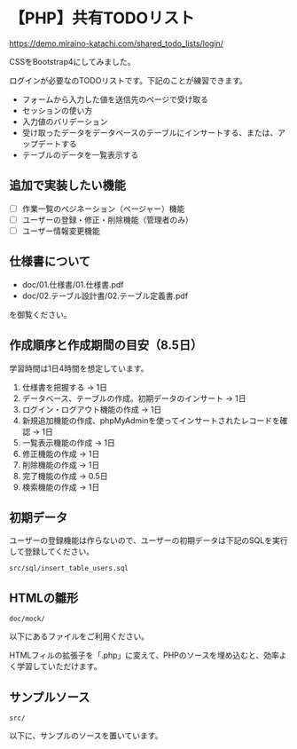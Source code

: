 # 【PHP】共有TODOリスト

https://demo.miraino-katachi.com/shared_todo_lists/login/

CSSをBootstrap4にしてみました。

ログインが必要なのTODOリストです。下記のことが練習できます。
- フォームから入力した値を送信先のページで受け取る
- セッションの使い方
- 入力値のバリデーション
- 受け取ったデータをデータベースのテーブルにインサートする、または、アップデートする
- テーブルのデータを一覧表示する

## 追加で実装したい機能
- [ ] 作業一覧のペジネーション（ページャー）機能
- [ ] ユーザーの登録・修正・削除機能（管理者のみ）
- [ ] ユーザー情報変更機能

## 仕様書について
- doc/01.仕様書/01.仕様書.pdf
- doc/02.テーブル設計書/02.テーブル定義書.pdf

を御覧ください。

## 作成順序と作成期間の目安（8.5日）

学習時間は1日4時間を想定しています。

1. 仕様書を把握する → 1日
2. データベース、テーブルの作成。初期データのインサート → 1日
3. ログイン・ログアウト機能の作成 → 1日
4. 新規追加機能の作成、phpMyAdminを使ってインサートされたレコードを確認 → 1日
5. 一覧表示機能の作成 → 1日
6. 修正機能の作成 → 1日
7. 削除機能の作成 → 1日
8. 完了機能の作成 → 0.5日
9. 検索機能の作成 → 1日

## 初期データ
ユーザーの登録機能は作らないので、ユーザーの初期データは下記のSQLを実行して登録してください。
```
src/sql/insert_table_users.sql
```
## HTMLの雛形
```
doc/mock/
```
以下にあるファイルをご利用ください。

HTMLフィルの拡張子を「.php」に変えて、PHPのソースを埋め込むと、効率よく学習していただけます。

## サンプルソース
```
src/
```
以下に、サンプルのソースを置いています。
